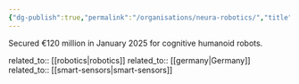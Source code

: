 ```yaml
---
{"dg-publish":true,"permalink":"/organisations/neura-robotics/","title":"Neura Robotics"}
---
```



Secured €120 million in January 2025 for cognitive humanoid robots.

related_to:: [[robotics\|robotics]]
related_to:: [[germany\|Germany]]
related_to:: [[smart-sensors\|smart-sensors]]
